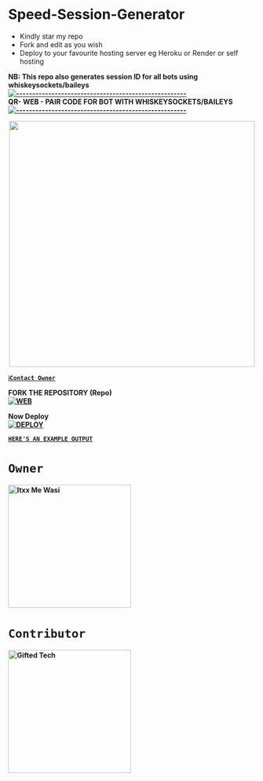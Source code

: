 # Speed-Session-Generator
- Kindly star my repo
- Fork and edit as you wish
- Deploy to your favourite hosting server eg Heroku or Render or self hosting

<strong>NB:<strong/> This repo also generates session ID for all bots using whiskeysockets/baileys
[![-----------------------------------------------------](https://raw.githubusercontent.com/andreasbm/readme/master/assets/lines/colored.png)](#table-of-contents)
<br/>QR- WEB - PAIR CODE FOR BOT WITH WHISKEYSOCKETS/BAILEYS
[![-----------------------------------------------------](https://raw.githubusercontent.com/andreasbm/readme/master/assets/lines/colored.png)](#table-of-contents)
<p align="center">
   <a href="https://github.com/Speed-md">
    <img src="https://i.ibb.co/HtT3vjm/goku-gif-3.gif" width="500">
     



[`ℹ️Contact Owner`](https://wa.me/254796266758)

FORK THE REPOSITORY (Repo) 
    <br>
<a href="https://github.com/speedmd/WASI-MD-QR"><img title="WEB" src="https://img.shields.io/badge/FORK Wasi-QR?color=black&style=for-the-badge&logo=stackshare"></a>

Now Deploy
    <br>
<a href='https://dashboard.heroku.com/new?template=https://github.com/Speedmd/WASI-MD-QR' target="_blank"><img alt='DEPLOY' src='https://img.shields.io/badge/-DEPLOY-black?style=for-the-badge&logo=heroku&logoColor=white'/>

[`HERE'S AN EXAMPLE OUTPUT`](https://wasi-session-test-2d5de70f8522.herokuapp.com)
# `Owner`

 <a href="https://github.com/Itxxwasi"><img src="https://github.com/Itxxwasi.png" width="250" height="250" alt="Itxx Me Wasi"/></a>

# `Contributor` 
<a href="https://github.com/Giftedmaurice"><img src="https://github.com/Giftedmaurice.png" width="250" height="250" alt="Gifted Tech"/></a>

   
